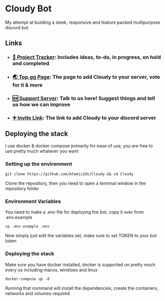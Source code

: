 # Cloudy Bot
My attempt at building a sleek, responsive and feature packed multipurpose discord bot

## Links
- ### [🚀 Project Tracker](https://trello.com/b/ED1yTBL0/cloudy-bot): Includes ideas, to-do, in progress, on hold and completed
- ### [🌏 Top.gg Page](https://top.gg/bot/1090917174991933540): The page to add Cloudy to your server, vote for it & more
- ### [🆘 Support Server](https://discord.gg/Gn2YbxQsgs): Talk to us here! Suggest things and tell us how we can improve
- ### [➕ Invite Link](https://top.gg/bot/1090917174991933540/invite): The link to add Cloudy to your discord server


## Deploying the stack
I use docker & docker compose primarily for ease of use, you are free to use pretty much whatever you want
### Setting up the environment
  ```
  git clone https://github.com/Atomic2ds/Cloudy && cd Cloudy
  ```
Clone the repository, then you need to open a terminal window in the repository folder

### Environment Variables
You need to make a .env file for deploying the bot, copy it over from .env.example
  ```
  cp .env.example .env
  ```
Now simply just edit the variables set, make sure to set TOKEN to your bot token


### Deploying the stack
Make sure you have docker installed, docker is supported on pretty much every os including macos, windows and linux
  ```
  docker-compose up -d
  ```
Running that command will install the dependencies, create the containers, networks and volumes required. 

